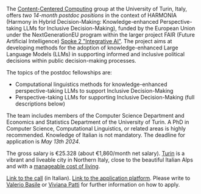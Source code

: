 The [Content-Centered Computing](https://www.cs.unito.it/do/gruppi.pl/Show?_id=453y) group at the University of Turin, Italy, offers *two 14-month postdoc positions* in the context of HARMONIA (Harmony in Hybrid Decision-Making: Knowledge-enhanced Perspective-taking LLMs for Inclusive Decision-Making), funded by the European Union under the NextGenerationEU program within the larger project FAIR (Future Artificial Intelligence) [Spoke 2 "Integrative AI"](href="https://fair.fbk.eu/). The project aims at developing methods for the adoption of knowledge-enhanced Large Language Models (LLMs) in supporting informed and inclusive political decisions within public decision-making processes.

The topics of the postdoc fellowships are:
- Computational linguistics methods for knowledge-enhanced perspective-taking LLMs to support Inclusive Decision-Making
- Perspective-taking LLMs for supporting Inclusive Decision-Making
(full descriptions below)

The team includes members of the Computer Science Department and Economics and Statistics Department of the University of Turin.
A PhD in Computer Science, Computational Linguistics, or related areas is highly recommended. Knowledge of Italian is not mandatory.
The deadline for application is *May 13th 2024*. 

The gross salary is €25.328 (about €1,860/month net salary). [Turin](https://www.turismotorino.org/en/territory/torino-metropoli/torino) is a vibrant and liveable city in Northern Italy, close to the beautiful Italian Alps and with a [manageable cost of living](https://en.unito.it/living-turin/when-you-arrive/cost-living-turin).

[Link to the call](https://www.turismotorino.org/en/territory/torino-metropoli/torino) (in Italian). [Link to the application platform](https://pica.cineca.it/unito/assegni-di-ricerca-unito-2024-i-pnrr/).
Please write to [Valerio Basile](mailto:valerio.basile@unito.it) or [Viviana Patti](mailto:viviana.patti@unito.it) for further information on how to apply.

